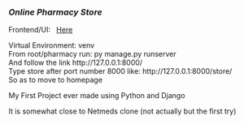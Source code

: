 <h3> <i>Online Pharmacy Store </i></h3>
<p>Frontend/UI: &nbsp;&nbsp;<a href="https://shikhar-bajpai.github.io/Pharmacy-Management/">Here</a></p>
Virtual Environment: venv <br>
From root/pharmacy run: py manage.py runserver <br>
And follow the link http://127.0.0.1:8000/  <br>
Type store after port number 8000 like: http://127.0.0.1:8000/store/  <br>
So as to move to homepage <br>


My First Project ever made using Python and Django<br>

It is somewhat close to Netmeds clone (not actually but the first try) <br>
